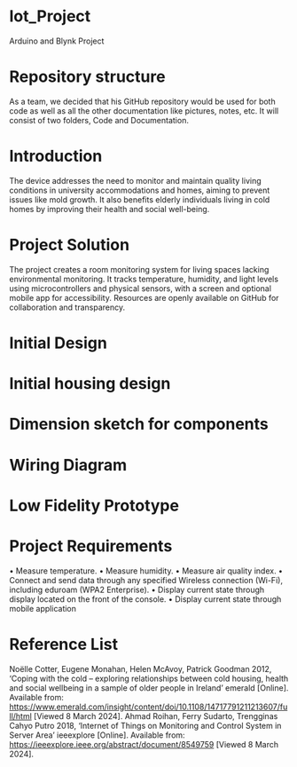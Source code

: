 # Iot_Project
Arduino and Blynk Project

# Repository structure
As a team, we decided that his GitHub repository would be used for both code as well as all the other documentation like pictures, notes, etc.
It will consist of two folders, Code and Documentation.

# Introduction
The device addresses the need to monitor and maintain quality living conditions in university accommodations and homes, aiming to prevent issues like mold growth. It also benefits elderly individuals living in cold homes by improving their health and social well-being.

# Project Solution
The project creates a room monitoring system for living spaces lacking environmental monitoring. It tracks temperature, humidity, and light levels using microcontrollers and physical sensors, with a screen and optional mobile app for accessibility. Resources are openly available on GitHub for collaboration and transparency.

# Initial Design
  # Initial housing design
  
  # Dimension sketch for components

  # Wiring Diagram

  # Low Fidelity Prototype 



# Project Requirements
•	Measure temperature.
•	Measure humidity.
•	Measure air quality index.
•	Connect and send data through any specified Wireless connection (Wi-Fi), including eduroam (WPA2 Enterprise).
•	Display current state through display located on the front of the console.
•	Display current state through mobile application



# Reference List
Noëlle Cotter, Eugene Monahan, Helen McAvoy, Patrick Goodman 2012, ‘Coping with the cold – exploring relationships between cold housing, health and social wellbeing in a sample of older people in Ireland’ emerald [Online]. Available from: https://www.emerald.com/insight/content/doi/10.1108/14717791211213607/full/html
[Viewed 8 March 2024]. 
Ahmad Roihan, Ferry Sudarto, Trengginas Cahyo Putro 2018, ‘Internet of Things on Monitoring and Control System in Server Area’ ieeexplore [Online]. Available from: https://ieeexplore.ieee.org/abstract/document/8549759
[Viewed 8 March 2024]. 


